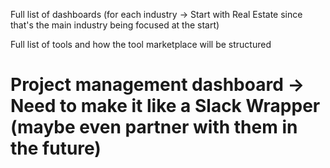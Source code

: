 Full list of dashboards (for each industry -> Start with Real Estate since that's the main industry being focused at the start)

Full list of tools and how the tool marketplace will be structured

# Project management dashboard -> Need to make it like a Slack Wrapper (maybe even partner with them in the future)